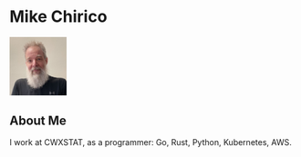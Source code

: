 # Mike Chirico
<img src="https://github.com/cwxstat/mchirico.info/raw/dc6b1fd9013d396a27891ddad8849141df276eed/theBook/images/mchiricoZwall.jpg"  width="100" >

## About Me
I work at CWXSTAT, as a programmer: Go, Rust, Python, Kubernetes, AWS.

